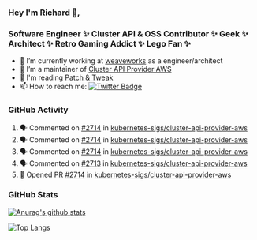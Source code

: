 ### Hey I'm Richard 👋, 

<h3 align="left">Software Engineer ✨ Cluster API & OSS Contributor ✨ Geek ✨ Architect ✨ Retro Gaming Addict ✨ Lego Fan ✨</h3>

- 🔭 I’m currently working at [weaveworks](https://github.com/weaveworks) as a engineer/architect
- 👯 I’m a maintainer of [Cluster API Provider AWS](https://github.com/kubernetes-sigs/cluster-api-provider-aws)
- 💬 I'm reading [Patch & Tweak](https://bjooks.com/products/patch-tweak-exploring-modular-synthesis)
- 📫 How to reach me: [![Twitter Badge](https://img.shields.io/badge/-@fruit_case-00acee?style=flat&logo=Twitter&logoColor=white)](https://twitter.com/intent/follow?screen_name=fruit_case "Follow on Twitter")

### GitHub Activity 

<!--START_SECTION:activity-->
1. 🗣 Commented on [#2714](https://github.com/kubernetes-sigs/cluster-api-provider-aws/issues/2714) in [kubernetes-sigs/cluster-api-provider-aws](https://github.com/kubernetes-sigs/cluster-api-provider-aws)
2. 🗣 Commented on [#2714](https://github.com/kubernetes-sigs/cluster-api-provider-aws/issues/2714) in [kubernetes-sigs/cluster-api-provider-aws](https://github.com/kubernetes-sigs/cluster-api-provider-aws)
3. 🗣 Commented on [#2714](https://github.com/kubernetes-sigs/cluster-api-provider-aws/issues/2714) in [kubernetes-sigs/cluster-api-provider-aws](https://github.com/kubernetes-sigs/cluster-api-provider-aws)
4. 🗣 Commented on [#2713](https://github.com/kubernetes-sigs/cluster-api-provider-aws/issues/2713) in [kubernetes-sigs/cluster-api-provider-aws](https://github.com/kubernetes-sigs/cluster-api-provider-aws)
5. 💪 Opened PR [#2714](https://github.com/kubernetes-sigs/cluster-api-provider-aws/pull/2714) in [kubernetes-sigs/cluster-api-provider-aws](https://github.com/kubernetes-sigs/cluster-api-provider-aws)
<!--END_SECTION:activity-->

### GitHub Stats

[![Anurag's github stats](https://github-readme-stats.vercel.app/api?username=richardcase&count_private=true&show_icons=true)](https://github.com/anuraghazra/github-readme-stats)

[![Top Langs](https://github-readme-stats.vercel.app/api/top-langs/?username=richardcase&hide=html&layout=compact)](https://github.com/anuraghazra/github-readme-stats)
